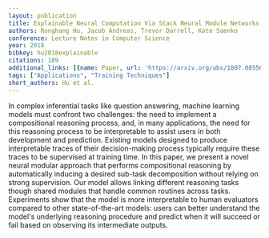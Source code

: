 ```yaml
---
layout: publication
title: Explainable Neural Computation Via Stack Neural Module Networks
authors: Ronghang Hu, Jacob Andreas, Trevor Darrell, Kate Saenko
conference: Lecture Notes in Computer Science
year: 2018
bibkey: hu2018explainable
citations: 189
additional_links: [{name: Paper, url: 'https://arxiv.org/abs/1807.08556'}]
tags: ["Applications", "Training Techniques"]
short_authors: Hu et al.
---
```

In complex inferential tasks like question answering, machine learning models
must confront two challenges: the need to implement a compositional reasoning
process, and, in many applications, the need for this reasoning process to be
interpretable to assist users in both development and prediction. Existing
models designed to produce interpretable traces of their decision-making
process typically require these traces to be supervised at training time. In
this paper, we present a novel neural modular approach that performs
compositional reasoning by automatically inducing a desired sub-task
decomposition without relying on strong supervision. Our model allows linking
different reasoning tasks though shared modules that handle common routines
across tasks. Experiments show that the model is more interpretable to human
evaluators compared to other state-of-the-art models: users can better
understand the model's underlying reasoning procedure and predict when it will
succeed or fail based on observing its intermediate outputs.
